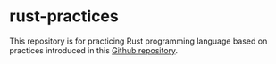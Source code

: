 # rust-practices
This repository is for practicing Rust programming language based on practices introduced in this [Github repository](https://github.com/practical-tutorials/project-based-learning?tab=readme-ov-file#rust).
